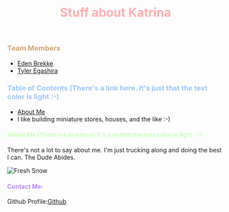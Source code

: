 <html>
    <head>
        <META charset="UTF-8">
        <meta name="author" content="Katrina Hill">
        <link href="style.css" rel="stylesheet">
        <title>Imagine Anything You Want for a Title</title>
    </head>
    <body>
        <header>
            <h1 style="color:#ffadad;">Stuff about Katrina</h1>
        </header>
    <nav>
        <h3 style="color: #d4a373;">Team Members</h3>
        <ul>
            <li><a href="https://eden-brekke.github.io/vigilant-fortnight/">Eden Brekke</a></li>
            <li><a href="https://github.com/wildwoodwaltz">Tyler Egashira</a></li>
        </ul>
        <h3 style="color: #a0c4ff;">Table of Contents (There's a link here. It's just that the text color is light :-)</h3>
        <ul>
            <li><a href="#aboutme">About Me</a></li>
            <li>I like building miniature stores, houses, and the like :-)</li>
        </ul>
    </nav>
    <main>
        <h4 style="color: #caffbf;">About Me (There's a link here. It's just that the text color is light :-)</h4>
            <p>There's not a lot to say about me. I'm just trucking along and doing the best I can. The Dude Abides.</p>
        <img src="https://user-images.githubusercontent.com/98134026/151079080-9e1846a0-d3c7-410e-9ec4-cf4bededc002.jpg" alt="Fresh Snow">
    <script>
        alert("Do you like ice cream?");
    </script>
    </main>
    <footer>
        <h4 style="color: #b388eb;">Contact Me:</h4>
            <p>Github Profile:<a href="https://github.com/khill365">Github</a></p>
    </footer>    
    </body>
</html>
